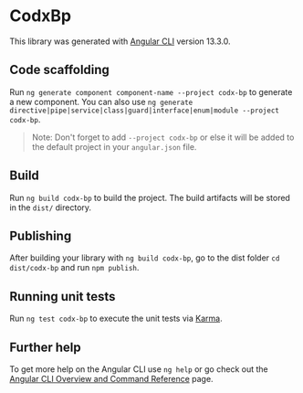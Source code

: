 # CodxBp

This library was generated with [Angular CLI](https://github.com/angular/angular-cli) version 13.3.0.

## Code scaffolding

Run `ng generate component component-name --project codx-bp` to generate a new component. You can also use `ng generate directive|pipe|service|class|guard|interface|enum|module --project codx-bp`.
> Note: Don't forget to add `--project codx-bp` or else it will be added to the default project in your `angular.json` file. 

## Build

Run `ng build codx-bp` to build the project. The build artifacts will be stored in the `dist/` directory.

## Publishing

After building your library with `ng build codx-bp`, go to the dist folder `cd dist/codx-bp` and run `npm publish`.

## Running unit tests

Run `ng test codx-bp` to execute the unit tests via [Karma](https://karma-runner.github.io).

## Further help

To get more help on the Angular CLI use `ng help` or go check out the [Angular CLI Overview and Command Reference](https://angular.io/cli) page.
